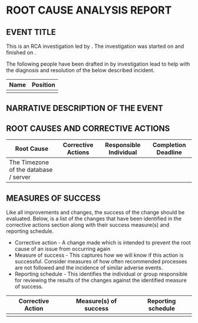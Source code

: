 # ROOT CAUSE ANALYSIS REPORT

## EVENT TITLE

This is an RCA investigation led by <INSERT NAME HERE>. The investigation was started on <INSERT START DATE> and finished on <INSERT END DATE>.

The following people have been drafted in by investigation lead to help with the diagnosis and resolution of the below described incident.

| Name | Position |
| ---- | -------- |
|      |          |

## NARRATIVE DESCRIPTION OF THE EVENT

<In this section describe the events that led to the problem including detailed descriptions of the symptoms seens and the undesired results that were seen.>

## ROOT CAUSES AND CORRECTIVE ACTIONS

<In this section the root causes of the event are identified and described. In addition to their description identified corrective actions are also described. In order to ensure accountability for the delivery of each corrective action a responsible individual is assigned to deliver the corrective actions by the identified and documented date. Once you have populated this section with details this descriptive text can be removed.>



| Root Cause                            | Corrective Actions | Responsible Individual | Completion Deadline |
| ------------------------------------- | ------------------ | ---------------------- | ------------------- |
| The Timezone of the database / server |                    |                        |                     |

## MEASURES OF SUCCESS

Like all improvements and changes, the success of the change should be evaluated. Below, is a list of the changes that have been identified in the corrective actions section along with their success measure(s) and reporting schedule.

* Corrective action - A change made which is intended to prevent the root cause of an issue from occurring again
* Measure of success  - This captures how we will know if this action is successful. Consider measures of how often recommended processes are not followed and the incidence of similar adverse events.
* Reporting schedule - This identifies the individual or group responsible for reviewing the results of the changes against the identified measure of success.

| Corrective Action | Measure(s) of success | Reporting schedule |
| ----------------- | --------------------- | ------------------ |
|                   |                       |                    |